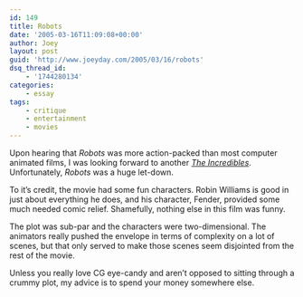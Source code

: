 ```yaml
---
id: 149
title: Robots
date: '2005-03-16T11:09:08+00:00'
author: Joey
layout: post
guid: 'http://www.joeyday.com/2005/03/16/robots'
dsq_thread_id:
    - '1744280134'
categories:
    - essay
tags:
    - critique
    - entertainment
    - movies
---
```


Upon hearing that <cite>Robots</cite> was more action-packed than most computer animated films, I was looking forward to another <cite>[The Incredibles](http://www.amazon.com/exec/obidos/redirect?tag=joeyday-20%26link_code=xm2%26camp=2025%26creative=165953%26path=http://www.amazon.com/gp/redirect.html%253fASIN=B00005JN4W%2526location=/o/ASIN/B00005JN4W%25253FSubscriptionId=09XQMBPM9EDAPGEVZ3R2 "View product details at Amazon")</cite>. Unfortunately, <cite>Robots</cite> was a huge let-down.

To it’s credit, the movie had some fun characters. Robin Williams is good in just about everything he does, and his character, Fender, provided some much needed comic relief. Shamefully, nothing else in this film was funny.

The plot was sub-par and the characters were two-dimensional. The animators really pushed the envelope in terms of complexity on a lot of scenes, but that only served to make those scenes seem disjointed from the rest of the movie.

Unless you really love CG eye-candy and aren’t opposed to sitting through a crummy plot, my advice is to spend your money somewhere else.